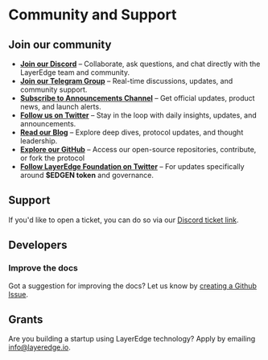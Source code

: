 # Community and Support

## Join our community

- **[Join our Discord](https://discord.com/invite/layeredge)** – Collaborate, ask questions, and chat directly with the LayerEdge team and community.
- **[Join our Telegram Group](https://t.me/layeredge)** – Real-time discussions, updates, and community support.
- **[Subscribe to Announcements Channel](https://t.me/layeredgeannouncements)** – Get official updates, product news, and launch alerts.
- **[Follow us on Twitter](https://x.com/layeredge)** – Stay in the loop with daily insights, updates, and announcements.
- **[Read our Blog](https://blog.layeredge.io)** – Explore deep dives, protocol updates, and thought leadership.
- **[Explore our GitHub](https://github.com/orgs/Layer-Edge/repositories)** – Access our open-source repositories, contribute, or fork the protocol
- **[Follow LayerEdge Foundation on Twitter](https://x.com/layeredgefndn)** – For updates specifically around **$EDGEN token** and governance.

## Support

If you'd like to open a ticket, you can do so via our [Discord ticket link](https://discord.com/invite/layeredge).

## Developers

### Improve the docs

Got a suggestion for improving the docs? Let us know by [creating a Github Issue](https://github.com/Layer-Edge/docs/issues).

## Grants

Are you building a startup using LayerEdge technology? Apply by emailing [info@layeredge.io](mailto:info@layeredge.io).
